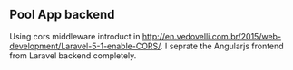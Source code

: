 ## Pool App backend

Using cors middleware introduct in http://en.vedovelli.com.br/2015/web-development/Laravel-5-1-enable-CORS/. I seprate the Angularjs frontend from Laravel backend completely.
